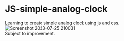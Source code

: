 # JS-simple-analog-clock
Learning to create simple analog clock using js and css.  
![Screenshot 2023-07-25 210031](https://github.com/fzdeltaa/JS-simple-analog-clock/assets/112379648/2a81b4a1-f9dc-47be-902a-9c37bc5f5b6f)  
Subject to improvement.
